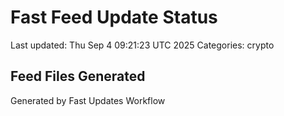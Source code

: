 # Fast Feed Update Status
Last updated: Thu Sep  4 09:21:23 UTC 2025
Categories: crypto

## Feed Files Generated

Generated by Fast Updates Workflow
